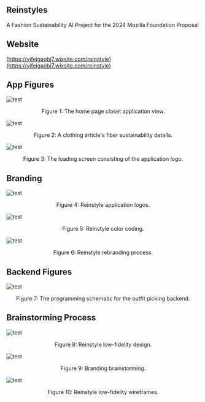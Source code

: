 ## Reinstyles
A Fashion Sustainability AI Project for the 2024 Mozilla Foundation Proposal 

## Website
[https://yifeigaobj7.wixsite.com/reinstyle](https://yifeigaobj7.wixsite.com/reinstyle)

## App Figures

![test](https://i.imgur.com/DJNAisv.jpg)
<p align="center">
  Figure 1: The home page closet application view.
</p>

![test](https://i.imgur.com/dmY4XNf.jpg)
<p align="center">
  Figure 2: A clothing article's fiber sustainability details.
</p>

![test](https://i.imgur.com/Gc05Hn5.png)
<p align="center">
  Figure 3: The loading screen consisting of the application logo.
</p>

## Branding

![test](https://i.imgur.com/MF6KGIl.png)
<p align="center">
  Figure 4: Reinstyle application logos.
</p>

![test](https://i.imgur.com/xCsTX4m.png)
<p align="center">
  Figure 5: Reinstyle color coding.
</p>

![test](https://i.imgur.com/uCxShnI.png)
<p align="center">
  Figure 6: Reinstyle rebranding process.
</p>


## Backend Figures

![test](https://i.imgur.com/rzB9vzb.png)
<p align="center">
  Figure 7: The programming schematic for the outfit picking backend.
</p>

## Brainstorming Process

![test](https://i.imgur.com/Ec4RTAK.png)
<p align="center">
  Figure 8: Reinstyle low-fidelity design.
</p>

![test](https://i.imgur.com/Txmx3KI.png)
<p align="center">
  Figure 9: Branding brainstorming.
</p>

![test](https://i.imgur.com/CoAmQ9s.png)
<p align="center">
  Figure 10: Reinstyle low-fidelity wireframes.
</p>


